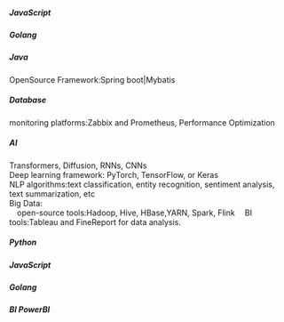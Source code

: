##### JavaScript
##### Golang
##### Java
OpenSource Framework:Spring boot|Mybatis
##### Database
monitoring platforms:Zabbix and Prometheus,
Performance Optimization
##### AI
Transformers, Diffusion, RNNs, CNNs  
Deep learning framework: PyTorch, TensorFlow, or Keras  
NLP algorithms:text classification, entity recognition, sentiment analysis, text summarization, etc  
Big Data:  
&emsp;open-source tools:Hadoop, Hive, HBase,YARN, Spark, Flink
&emsp;BI tools:Tableau and FineReport for data analysis.
##### Python
##### JavaScript
##### Golang
##### BI PowerBI
